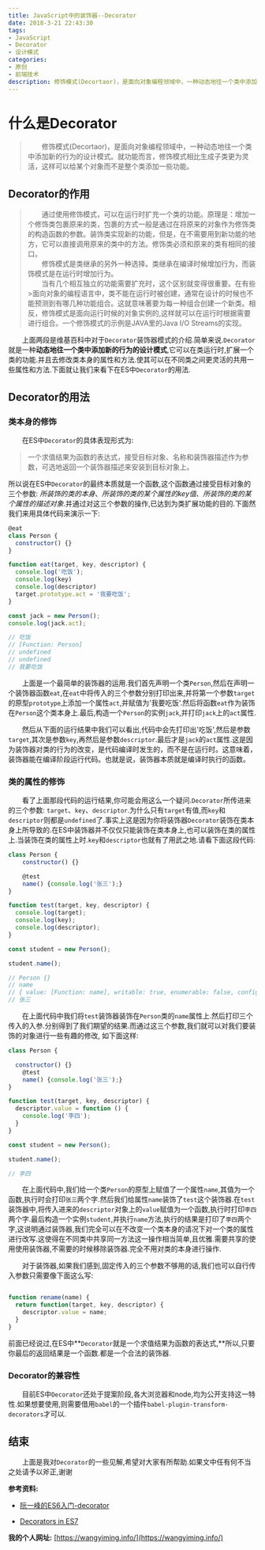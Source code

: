 ```yaml
---
title: JavaScript中的装饰器--Decorator
date: 2018-3-21 22:43:30
tags:
- JavaScript
- Decorator
- 设计模式
categories:
- 原创
- 前端技术
description: 修饰模式(Decortaor)，是面向对象编程领域中，一种动态地往一个类中添加新的行为的设计模式。就功能而言，修饰模式相比生成子类更为灵活，这样可以给某个对象而不是整个类添加一些功能。
---
```


# 什么是Decorator

> &emsp;&emsp;修饰模式(Decortaor)，是面向对象编程领域中，一种动态地往一个类中添加新的行为的设计模式。就功能而言，修饰模式相比生成子类更为灵活，这样可以给某个对象而不是整个类添加一些功能。

## Decorator的作用

> &emsp;&emsp;通过使用修饰模式，可以在运行时扩充一个类的功能。原理是：增加一个修饰类包裹原来的类，包裹的方式一般是通过在将原来的对象作为修饰类的构造函数的参数。装饰类实现新的功能，但是，在不需要用到新功能的地方，它可以直接调用原来的类中的方法。修饰类必须和原来的类有相同的接口。  
> &emsp;&emsp;修饰模式是类继承的另外一种选择。类继承在编译时候增加行为，而装饰模式是在运行时增加行为。  
> &emsp;&emsp;当有几个相互独立的功能需要扩充时，这个区别就变得很重要。在有些>面向对象的编程语言中，类不能在运行时被创建，通常在设计的时候也不能预测到有哪几种功能组合。这就意味著要为每一种组合创建一个新类。相反，修饰模式是面向运行时候的对象实例的,这样就可以在运行时根据需要进行组合。一个修饰模式的示例是JAVA里的Java I/O Streams的实现。

&emsp;&emsp;上面两段是维基百科中对于`Decorator`装饰器模式的介绍.简单来说.`Decorator`就是一种**动态地往一个类中添加新的行为的设计模式**,它可以在类运行时,扩展一个类的功能.并且去修改类本身的属性和方法.使其可以在不同类之间更灵活的共用一些属性和方法.下面就让我们来看下在ES中`Decorator`的用法.

## Decorator的用法

### 类本身的修饰

&emsp;&emsp;在ES中`Decorator`的具体表现形式为:
> 一个求值结果为函数的表达式，接受目标对象、名称和装饰器描述作为参数，可选地返回一个装饰器描述来安装到目标对象上。

所以说在ES中`Decorator`的最终本质就是一个函数,这个函数通过接受目标对象的三个参数: *所装饰的类的本身*、*所装饰的类的某个属性的key值*、*所装饰的类的某个属性的描述对象*.并通过对这三个参数的操作,已达到为类扩展功能的目的.下面然我们来用具体代码来演示一下:

```javaScript
@eat
class Person {
  constructor() {}
}

function eat(target, key, descriptor) {
  console.log('吃饭');
  console.log(key)
  console.log(descriptor)
  target.prototype.act = '我要吃饭';
}

const jack = new Person();
console.log(jack.act);

// 吃饭
// [Function: Person]
// undefined
// undefined
// 我要吃饭
```

&emsp;&emsp;上面是一个最简单的装饰器的运用.我们首先声明一个类`Person`,然后在声明一个装饰器函数`eat`,在`eat`中将传入的三个参数分别打印出来,并将第一个参数`target`的原型`prototype`上添加一个属性`act`,并赋值为'我要吃饭'.然后将函数`eat`作为装饰在`Person`这个类本身上.最后,构造一个`Person`的实例`jack`,并打印`jack`上的`act`属性.

&emsp;&emsp;然后从下面的运行结果中我们可以看出,代码中会先打印出'吃饭',然后是参数`target`,其次是参数`key`,再然后是参数`descriptor`.最后才是`jack`的`act`属性.这是因为装饰器对类的行为的改变，是代码编译时发生的，而不是在运行时。这意味着，装饰器能在编译阶段运行代码。也就是说，装饰器本质就是编译时执行的函数。

### 类的属性的修饰

&emsp;&emsp;看了上面那段代码的运行结果,你可能会用这么一个疑问.`Decorator`所传进来的三个参数: `target`、`key`、`descriptor`.为什么只有`target`有值,而`key`和`descriptor`则都是`undefined`了.事实上这是因为你将装饰器`Decorator`装饰在类本身上所导致的.在ES中装饰器并不仅仅只能装饰在类本身上,也可以装饰在类的属性上.当装饰在类的属性上时.`key`和`descriptor`也就有了用武之地.请看下面这段代码:

```javaScript
class Person {
    constructor() {}

    @test
    name() {console.log('张三');}
}

function test(target, key, descriptor) {
  console.log(target);
  console.log(key);
  console.log(descriptor);
}

const student = new Person();

student.name();

// Person {}
// name
// { value: [Function: name], writable: true, enumerable: false, configurable: true }
// 张三
```

&emsp;&emsp;在上面代码中我们将`test`装饰器装饰在`Person`类的`name`属性上.然后打印三个传入的入参.分别得到了我们期望的结果.而通过这三个参数,我们就可以对我们要装饰的对象进行一些有趣的修改, 如下面这样:

```JavaScript
class Person {

  constructor() {}
    @test
    name() {console.log('张三');}
}

function test(target, key, descriptor) {
  descriptor.value = function () {
    console.log('李四');
  }
}

const student = new Person();

student.name();

// 李四
```

&emsp;&emsp;在上面代码中,我们给一个类`Person`的原型上赋值了一个属性`name`,其值为一个函数,执行时会打印`张三`两个字.然后我们给属性`name`装饰了`test`这个装饰器.在`test`装饰器中,将传入进来的`descriptor`对象上的`value`赋值为一个函数,执行时打印`李四`两个字.最后构造一个实例`student`,并执行`name`方法,执行的结果是打印了`李四`两个字,这说明通过装饰器,我们完全可以在不改变一个类本身的请况下对一个类的属性进行改写.这使得在不同类中共享同一方法这一操作相当简单,且优雅.需要共享的使用使用装饰器,不需要的时候移除装饰器.完全不用对类的本身进行操作.

&emsp;&emsp;对于装饰器,如果我们感到,固定传入的三个参数不够用的话,我们也可以自行传入参数只需要像下面这么写:

```JavaScript

function rename(name) {
  return function(target, key, descriptor) {
    descriptor.value = name;
  }
}

```

前面已经说过,在ES中**`Decorator`就是一个求值结果为函数的表达式,**所以,只要你最后的返回结果是一个函数.都是一个合法的装饰器.

### Decorator的兼容性

&emsp;&emsp;目前ES中`Decorator`还处于提案阶段,各大浏览器和node,均为公开支持这一特性.如果想要使用,则需要借用`babel`的一个插件`babel-plugin-transform-decorators`才可以.

## 结束

&emsp;&emsp;上面是我对`Decorator`的一些见解,希望对大家有所帮助.如果文中任有何不当之处请予以斧正,谢谢

**参考资料:**

* [阮一峰的ES6入门-decorator](http://es6.ruanyifeng.com/#docs/decorator)

* [Decorators in ES7](http://www.liuhaihua.cn/archives/115548.html)

**我的个人网址:** [https://wangyiming.info/](https://wangyiming.info/)
